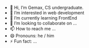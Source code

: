 - 👋 Hi, I’m Gemax, CS undergraduate.
- 👀 I’m interested in web development 
- 🌱 I’m currently learning FrontEnd
- 💞️ I’m looking to collaborate on ...
- 📫 How to reach me ... 
- 😄 Pronouns: he / him
- ⚡ Fun fact: ...

<!---
Gemaxx/Gemaxx is a ✨ special ✨ repository because its `README.md` (this file) appears on your GitHub profile.
You can click the Preview link to take a look at your changes.
--->

